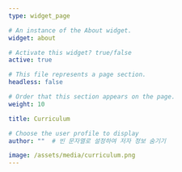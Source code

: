 ```yaml
---
type: widget_page

# An instance of the About widget.
widget: about

# Activate this widget? true/false
active: true

# This file represents a page section.
headless: false

# Order that this section appears on the page.
weight: 10

title: Curriculum

# Choose the user profile to display
author: ""  # 빈 문자열로 설정하여 저자 정보 숨기기

image: /assets/media/curriculum.png
---
```

